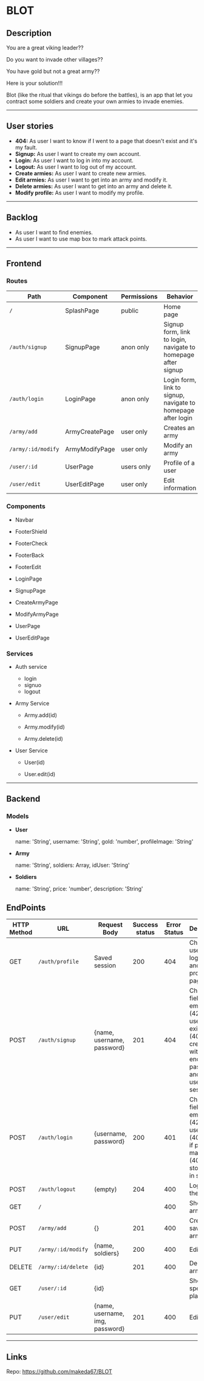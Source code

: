 # BLOT

## Description
You are a great viking leader??

Do you want to invade other villages??

You have gold but not a great army?? 

Here is your solution!!!


Blot (like the ritual that vikings do before the battles), is an app that let you contract some soldiers and create your own armies to invade enemies.
****
## User stories

- **404:** As user I want to know if I went to a page that doesn't exist and it's my fault.
- **Signup:** As user I want to create my own account.
- **Login:** As user I want to log in into my account.
- **Logout:** As user I want to log out of my account.
- **Create armies:** As user I want to create new armies.
- **Edit armies:** As user I want to get into an army and modify it.
- **Delete armies:** As user I want to get into an army and delete it.
- **Modify profile:** As user I want to modify my profile.
****

## Backlog

- As user I want to find enemies.
- As user I want to use map box to mark attack points.
****

## Frontend
### Routes
| Path                      | Component            | Permissions | Behavior                                                     |
| ------------------------- | -------------------- | ----------- | ------------------------------------------------------------ |
| `/`                       | SplashPage           | public      | Home page                                        |
| `/auth/signup`            | SignupPage           | anon only   | Signup form, link to login, navigate to homepage after signup |
| `/auth/login`             | LoginPage            | anon only   | Login form, link to signup, navigate to homepage after login |                             |
| `/army/add`        | ArmyCreatePage   | user only   | Creates an army                                          |
| `/army/:id/modify`         | ArmyModifyPage                   | user only   | Modify an army                                           |
| `/user/:id`     | UserPage      | users only   | Profile of a user                              |
| `/user/edit` | UserEditPage      | user only   | Edit information                               |

### Components
- Navbar

- FooterShield

- FooterCheck

- FooterBack

- FooterEdit

- LoginPage

- SignupPage

- CreateArmyPage

- ModifyArmyPage

- UserPage

- UserEditPage

### Services
- Auth service

  - login
  - signuo
  - logout

- Army Service

  -  Army.add(id)

  -  Army.modify(id)

  -  Army.delete(id)

- User Service
  
  -  User(id)

  -  User.edit(id)

****

## Backend
### Models
- **User**


    name: 'String',
    username: 'String',
    gold: 'number',
    profileImage: 'String'

- **Army**


    name: 'String',
    soldiers: Array,
    idUser: 'String'

- **Soldiers**


    name: 'String',
    price: 'number',
    description: 'String'


## EndPoints

| HTTP Method | URL                         | Request Body                 | Success status | Error Status | Description                                                  |
| ----------- | --------------------------- | ---------------------------- | -------------- | ------------ | ------------------------------------------------------------ |
| GET         | `/auth/profile    `           | Saved session                | 200            | 404          | Check if user is logged in and return profile page           |
| POST        | `/auth/signup`                | {name, username, password}      | 201            | 404          | Checks if fields not empty (422) and user not exists (409), then create user with encrypted password, and store user in session |
| POST        | `/auth/login`                 | {username, password}         | 200            | 401          | Checks if fields not empty (422), if user exists (404), and if password matches (404), then stores user in session |
| POST        | `/auth/logout`                | (empty)                      | 204            | 400          | Logs out the user                                            |
| GET         | `/`                |                              |                | 400          | Show all armies                                         |
| POST        | `/army/add` | {}                           | 201            | 400          | Create and save a new army                            |
| PUT         | `/army/:id/modify`       | {name, soldiers}           | 200            | 400          | Edit army                                              |
| DELETE      | `/army/:id/delete`     | {id}                         | 201            | 400          | Delete army                                            |
| GET         | `/user/:id`                | {id}                         |                |              | Show specific player                                         |
| PUT         | `/user/edit`           | {name, username, img, password}                   | 201            | 400          | Edit user                                                  |               

****
## Links

Repo: https://github.com/makeda67/BLOT